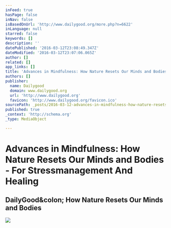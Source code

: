 ```yaml
---
inFeed: true
hasPage: false
inNav: false
isBasedOnUrl: 'http://www.dailygood.org/more.php?n=6622'
inLanguage: null
starred: false
keywords: []
description: ''
datePublished: '2016-03-12T23:08:49.347Z'
dateModified: '2016-03-12T23:07:06.065Z'
author: []
related: []
app_links: []
title: 'Advances in Mindfulness: How Nature Resets Our Minds and Bodies - For Stressmanagement And Healing'
authors: []
publisher:
  name: Dailygood
  domain: www.dailygood.org
  url: 'http://www.dailygood.org'
  favicon: 'http://www.dailygood.org/favicon.ico'
sourcePath: _posts/2016-03-12-advances-in-mindfulness-how-nature-resets-our-minds-and-bod.md
published: true
_context: 'http://schema.org'
_type: MediaObject

---
```

# Advances in Mindfulness: How Nature Resets Our Minds and Bodies - For Stressmanagement And Healing

<article style=""><h1>DailyGood&amp;colon; How Nature Resets Our Minds and Bodies</h1><img src="http://www.dailygood.org/pics/dg_images/upload/6622.jpg" /></article>